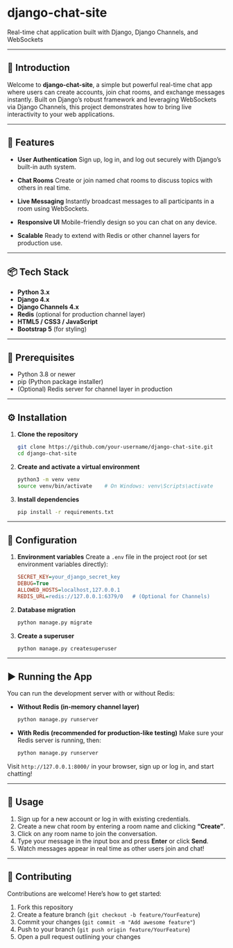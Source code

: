 # django-chat-site

Real-time chat application built with Django, Django Channels, and WebSockets

---

## 🚀 Introduction

Welcome to **django-chat-site**, a simple but powerful real-time chat app where users can create accounts, join chat rooms, and exchange messages instantly. Built on Django’s robust framework and leveraging WebSockets via Django Channels, this project demonstrates how to bring live interactivity to your web applications.

---

## 🌟 Features

* **User Authentication**
  Sign up, log in, and log out securely with Django’s built-in auth system.

* **Chat Rooms**
  Create or join named chat rooms to discuss topics with others in real time.

* **Live Messaging**
  Instantly broadcast messages to all participants in a room using WebSockets.

* **Responsive UI**
  Mobile-friendly design so you can chat on any device.

* **Scalable**
  Ready to extend with Redis or other channel layers for production use.

---

## 📦 Tech Stack

* **Python 3.x**
* **Django 4.x**
* **Django Channels 4.x**
* **Redis** (optional for production channel layer)
* **HTML5 / CSS3 / JavaScript**
* **Bootstrap 5** (for styling)

---

## 🔧 Prerequisites

* Python 3.8 or newer
* pip (Python package installer)
* (Optional) Redis server for channel layer in production

---

## ⚙️ Installation

1. **Clone the repository**

   ```bash
   git clone https://github.com/your-username/django-chat-site.git
   cd django-chat-site
   ```

2. **Create and activate a virtual environment**

   ```bash
   python3 -m venv venv
   source venv/bin/activate    # On Windows: venv\Scripts\activate
   ```

3. **Install dependencies**

   ```bash
   pip install -r requirements.txt
   ```

---

## 🔐 Configuration

1. **Environment variables**
   Create a `.env` file in the project root (or set environment variables directly):

   ```ini
   SECRET_KEY=your_django_secret_key
   DEBUG=True
   ALLOWED_HOSTS=localhost,127.0.0.1
   REDIS_URL=redis://127.0.0.1:6379/0   # (Optional for Channels)
   ```

2. **Database migration**

   ```bash
   python manage.py migrate
   ```

3. **Create a superuser**

   ```bash
   python manage.py createsuperuser
   ```

---

## ▶️ Running the App

You can run the development server with or without Redis:

* **Without Redis (in-memory channel layer)**

  ```bash
  python manage.py runserver
  ```

* **With Redis (recommended for production-like testing)**
  Make sure your Redis server is running, then:

  ```bash
  python manage.py runserver
  ```

Visit `http://127.0.0.1:8000/` in your browser, sign up or log in, and start chatting!

---

## 📝 Usage

1. Sign up for a new account or log in with existing credentials.
2. Create a new chat room by entering a room name and clicking **“Create”**.
3. Click on any room name to join the conversation.
4. Type your message in the input box and press **Enter** or click **Send**.
5. Watch messages appear in real time as other users join and chat!

---

## 🤝 Contributing

Contributions are welcome! Here’s how to get started:

1. Fork this repository
2. Create a feature branch (`git checkout -b feature/YourFeature`)
3. Commit your changes (`git commit -m "Add awesome feature"`)
4. Push to your branch (`git push origin feature/YourFeature`)
5. Open a pull request outlining your changes
